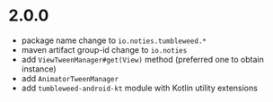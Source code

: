 # 2.0.0
* package name change to `io.noties.tumbleweed.*`
* maven artifact group-id change to `io.noties`
* add `ViewTweenManager#get(View)` method (preferred one to obtain instance)
* add `AnimatorTweenManager`
* add `tumbleweed-android-kt` module with Kotlin utility extensions